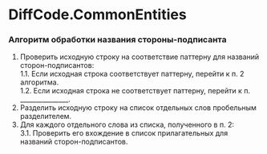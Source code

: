 # DiffCode.CommonEntities


### Алгоритм обработки названия стороны-подписанта

1. Проверить исходную строку на соответствие паттерну для названий сторон-подписантов:  
   1.1. Если исходная строка соответствует паттерну, перейти к п. 2 алгоритма.  
   1.2. Если исходная строка не соответствует паттерну, перейти к п. _______________.  
2. Разделить исходную строку на список отдельных слов пробельным разделителем.  
3. Для каждого отдельного слова из списка, полученного в п. 2:  
   3.1. Проверить его вхождение в список прилагательных для названий сторон-подписантов.